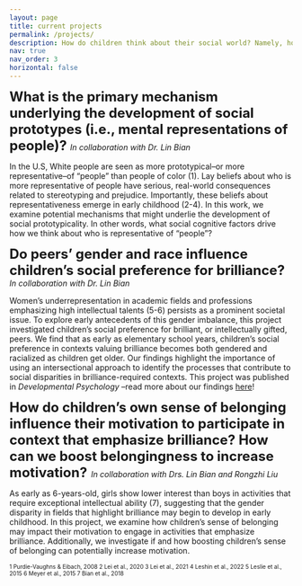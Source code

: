 ```yaml
---
layout: page
title: current projects
permalink: /projects/
description: How do children think about their social world? Namely, how do children think about intersecting social categories in contexts relating to social inequality? By embracing complexity and tackling challenging questions, my research paints a more complete picture of social cognitive processes and their outcomes.
nav: true
nav_order: 3
horizontal: false
---
```

<font size="5"> <b> What is the primary mechanism underlying the development of social prototypes (i.e., mental representations of people)? </b></font>
<em>In collaboration with Dr. Lin Bian </em>

In the U.S, White people are seen as more prototypical–or more representative–of “people” than people of color (1). Lay beliefs about who is more representative of people have serious, real-world consequences related to stereotyping and prejudice. Importantly, these beliefs about representativeness emerge in early childhood (2-4). In this work, we examine potential mechanisms that might underlie the development of social prototypicality. In other words, what social cognitive factors drive how we think about who is representative of “people”? 


<font size="5"> <b> Do peers’ gender and race influence children’s social preference for brilliance? </b> </font>
<em>In collaboration with Dr. Lin Bian </em>

Women’s underrepresentation in academic fields and professions emphasizing high intellectual talents (5-6) persists as a prominent societal issue. To explore early antecedents of this gender imbalance, this project investigated children’s social preference for brilliant, or intellectually gifted, peers. We find that as early as elementary school years, children’s social preference in contexts valuing brilliance becomes both gendered and racialized as children get older. Our findings highlight the importance of using an intersectional approach to identify the processes that contribute to social disparities in brilliance-required contexts. This project was published in <em> Developmental Psychology </em>–read more about our findings [here](https://pubmed.ncbi.nlm.nih.gov/39172420/)!


<font size="5">  <b>   How do children’s own sense of belonging influence their motivation to participate in context that emphasize brilliance? How can we boost belongingness to increase motivation?</b> </font>
<em>In collaboration with Drs. Lin Bian and Rongzhi Liu </em>

As early as 6-years-old, girls show lower interest than boys in activities that require exceptional intellectual ability (7), suggesting that the gender disparity in fields that highlight brilliance may begin to develop in early childhood.  In this project, we examine how children’s sense of belonging may impact their motivation to engage in activities that emphasize brilliance. Additionally, we investigate if and how boosting children’s sense of belonging can potentially increase motivation. 


<font size="1">  
1 Purdie-Vaughns & Eibach, 2008
2 Lei et al., 2020
3 Lei et al., 2021
4 Leshin et al., 2022
5 Leslie et al., 2015
6 Meyer et al., 2015
7 Bian et al., 2018
 </font>
